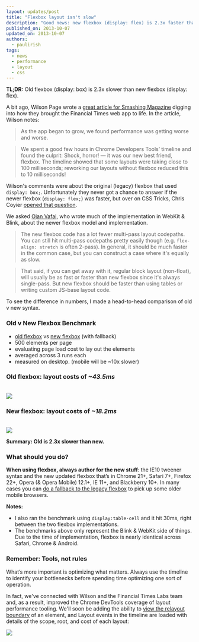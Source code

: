 ```yaml
---
layout: updates/post
title: "Flexbox layout isn't slow"
description: "Good news: new flexbox (display: flex) is 2.3x faster than old flexbox (display: box)!"
published_on: 2013-10-07
updated_on: 2013-10-07
authors:
  - paulirish
tags:
  - news
  - performance
  - layout
  - css
---
```

**TL;DR:** Old flexbox (display: box) is 2.3x slower than new flexbox (display: flex).

A bit ago, Wilson Page wrote a [great article for Smashing Magazine](http://coding.smashingmagazine.com/2013/05/23/building-the-new-financial-times-web-app/) digging into how they brought the Financial Times web app to life. In the article, Wilson notes:

> As the app began to grow, we found performance was getting worse and worse.

> We spent a good few hours in Chrome Developers Tools’ timeline and found the culprit: Shock, horror! — it was our new best friend, flexbox. The timeline showed that some layouts were taking close to 100 milliseconds; reworking our layouts without flexbox reduced this to 10 milliseconds!

Wilson's comments were about the original (legacy) flexbox that used `display: box;`. Unfortunately they never got a chance to answer if the newer flexbox (`display: flex;`) was faster, but over on CSS Tricks, Chris Coyier [opened that question](http://css-tricks.com/does-flexbox-have-a-performance-problem/).

We asked [Ojan Vafai](http://ojanvafai.com/), who wrote much of the implementation in WebKit & Blink, about the newer flexbox model and implementation.

> The new flexbox code has a lot fewer multi-pass layout codepaths. You can still hit multi-pass codepaths pretty easily though (e.g. `flex-align: stretch` is often 2-pass). In general, it should be much faster in the common case, but you can construct a case where it's equally as slow.

> That said, if you can get away with it, regular block layout (non-float), will usually be as fast or faster than new flexbox since it's always single-pass. But new flexbox should be faster than using tables or writing custom JS-base layout code.

To see the difference in numbers, I made a head-to-head comparison of old v new syntax.

### Old v New Flexbox Benchmark

* [old flexbox](http://codepen.io/paulirish/debug/KHEis) vs [new flexbox](http://codepen.io/paulirish/debug/IanHF) (with fallback)
* 500 elements per page
* evaluating page load cost to lay out the elements
* averaged across 3 runs each
* measured on desktop. (mobile will be ~10x slower)

### Old flexbox: layout costs of _~43.5ms_

<a href="http://codepen.io/paulirish/debug/KHEis"><br />
<img src="{{site.WFBaseUrl}}/updates/images/2013/10/flexbox/image-1.png"/><br />
</a>


### New flexbox: layout costs of _~18.2ms_

<a href="http://codepen.io/paulirish/debug/IanHF"><br />
<img src="{{site.WFBaseUrl}}/updates/images/2013/10/flexbox/image-2.png"/><br />
</a>

**Summary: Old is 2.3x slower than new.**

### What should you do?

**When using flexbox, always author for the new stuff**: the IE10 tweener syntax and the new updated flexbox that’s in Chrome 21+, Safari 7+, Firefox 22+, Opera (& Opera Mobile) 12.1+, IE 11+, and Blackberry 10+. In many cases you can [do a fallback to the legacy flexbox](http://css-tricks.com/using-flexbox/) to pick up some older mobile browsers.

**Notes:**

* I also ran the benchmark using `display:table-cell` and it hit 30ms, right between the two flexbox implementations.
* The benchmarks above only represent the Blink & WebKit side of things. Due to the time of implementation, flexbox is nearly identical across Safari, Chrome & Android.

### Remember: Tools, not rules

What’s more important is optimizing what matters. Always use the timeline to identify your bottlenecks before spending time optimizing one sort of operation.

In fact, we've connected with Wilson and the Financial Times Labs team and, as a result, improved the Chrome DevTools coverage of layout performance tooling. We'll soon be adding the ability to [view the relayout boundary](https://codereview.chromium.org/23201018/) of an element, and Layout events in the timeline are loaded with details of the scope, root, and cost of each layout:

![]({{site.WFBaseUrl}}/updates/images/2013/10/flexbox/forced-sync-layout-popup.png)
